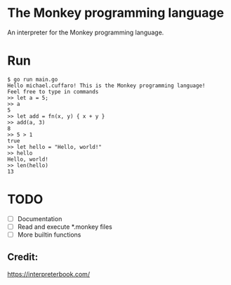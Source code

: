 # The Monkey programming language

An interpreter for the Monkey programming language.

# Run
```
$ go run main.go
Hello michael.cuffaro! This is the Monkey programming language!
Feel free to type in commands
>> let a = 5;
>> a
5
>> let add = fn(x, y) { x + y }
>> add(a, 3)
8
>> 5 > 1
true
>> let hello = "Hello, world!"
>> hello
Hello, world!
>> len(hello)
13
```

# TODO

- [ ] Documentation
- [ ] Read and execute *.monkey files
- [ ] More builtin functions

## Credit:
https://interpreterbook.com/
